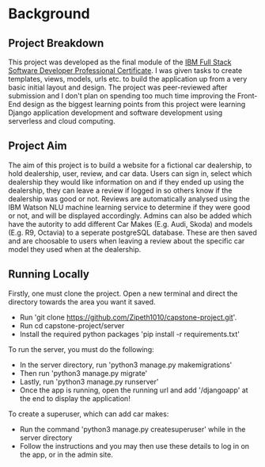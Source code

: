 # Background

## Project Breakdown

This project was developed as the final module of the [IBM Full Stack Software Developer Professional Certificate](https://www.coursera.org/professional-certificates/ibm-full-stack-cloud-developer). I was given tasks to create templates, views, models, urls etc. to build the application up from a very basic initial layout and design. The project was peer-reviewed after submission and I don't plan on spending too much time improving the Front-End design as the biggest learning points from this project were learning Django application development and software development using serverless and cloud computing.

## Project Aim
The aim of this project is to build a website for a fictional car dealership, to hold dealership, user, review, and car data. Users can sign in, select which dealership they would like information on and if they ended up using the dealership, they can leave a review if logged in so others know if the dealership was good or not. Reviews are automatically analysed using the IBM Watson NLU machine learning service to determine if they were good or not, and will be displayed accordingly. Admins can also be added which have the autority to add different Car Makes (E.g. Audi, Skoda) and models (E.g. R9, Octavia) to a seperate postgreSQL database. These are then saved and are choosable to users when leaving a review about the specific car model they used when at the dealership.

## Running Locally
Firstly, one must clone the project. Open a new terminal and direct the directory towards the area you want it saved. 
- Run 'git clone https://github.com/Zipeth1010/capstone-project.git'.
- Run cd capstone-project/server
- Install the required python packages 'pip install -r requirements.txt'

To run the server, you must do the following:
- In the server directory, run 'python3 manage.py makemigrations'
- Then run 'python3 manage.py migrate'
- Lastly, run 'python3 manage.py runserver'
- Once the app is running, open the running url and add '/djangoapp' at the end to display the application!

To create a superuser, which can add car makes:
- Run the command 'python3 manage.py createsuperuser' while in the server directory
- Follow the instructions and you may then use these details to log in on the app, or in the admin site. 

